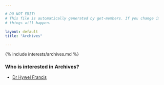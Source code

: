 ```yaml
---

# DO NOT EDIT!
# This file is automatically generated by get-members. If you change it, bad
# things will happen.

layout: default
title: "Archives"

---
```


{% include interests/archives.md %}

### Who is interested in Archives?


* [Dr Hywel Francis](../members/dr-hywel-francis.html)

